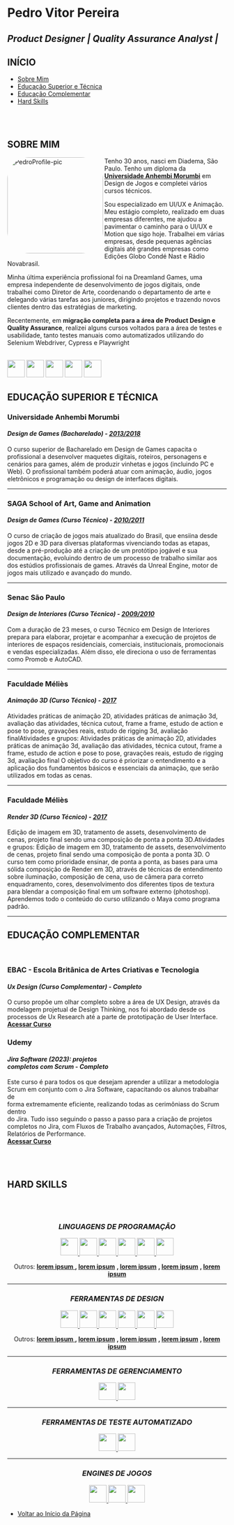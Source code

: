 

<h1> <b> Pedro Vitor Pereira </b> </h1>

<h2> <i> Product Designer | Quality Assurance Analyst | </i> </h2>


## INÍCIO 

- [Sobre Mim](#sobre-mim)
- [Educação Superior e Técnica](#educação-superior-e-técnica)
- [Educação Complementar](#educação-complementar)
- [Hard Skills](#hard-skills)

<br></br>

## SOBRE MIM  

 <img align="left" alt="PedroProfile-pic" height="220" style="border-radius:50px;" src="https://media.discordapp.net/attachments/452692019555598346/1073807063383298088/124339406.jpg">
</div>

<p> Tenho 30 anos, nasci em Diadema, São Paulo. Tenho um diploma da <a href="https://portal.anhembi.br/"><b>Universidade Anhembi Morumbi</b></a> em Design de Jogos e completei vários cursos técnicos.</p> Sou especializado em UI/UX e Animação. Meu estágio completo, realizado em duas empresas diferentes, me ajudou a pavimentar o caminho para o UI/UX e Motion que sigo hoje. Trabalhei em várias empresas, desde pequenas agências digitais até grandes empresas como Edições Globo Condé Nast e Rádio  Novabrasil. <p> Minha última experiência profissional foi na Dreamland Games, uma empresa independente de desenvolvimento de jogos digitais, onde trabalhei como Diretor de Arte, coordenando o departamento de arte e delegando várias tarefas aos juniores, dirigindo projetos e trazendo novos clientes dentro das estratégias de marketing. </p>
<p> Recentemente, em <b>migração completa para a área de Product Design e Quality Assurance</b>, realizei alguns cursos voltados para a área de testes e usabilidade, tanto testes manuais como automatizados utilizando do Selenium Webdriver, Cypress e Playwright </p> 

<div style="display: inline_block"><br>
 <div> 
  <a alt="Gmail"
   href = "mailto:contato.pedrovitorpereira@gmail.com"><img src="https://img.shields.io/badge/-Gmail-%23333?style=for-the-badge&logo=gmail&logoColor=white" height="40" target="_blank"></a>
  <a alt="Linkedin"
   href="https://www.linkedin.com/in/pedrovitorpereira" target="_blank"><img src="https://img.shields.io/badge/-LinkedIn-%230077B5?style=for-the-badge&logo=linkedin&logoColor=white" height="40" target="_blank"></a>
  <a alt="Whatsapp"
   href="https://wa.link/ibh8xv" target="_blank"><img src="https://img.shields.io/badge/WhatsApp-25D366?style=for-the-badge&logo=whatsapp&logoColor=white" height="40"  target="_blank"></a> 
  <a alt="Behance"
   href="https://www.behance.net/pedrovitor-design" target="_blank"><img src="https://img.shields.io/badge/Behance-0054F7?style=for-the-badge&logo=behance&logoColor=white" height="40"  target="_blank"></a> 
  <a alt="Discord"
   href="https://discord.com/users/229499134414028800" target="_blank"><img src="https://img.shields.io/badge/Discord-5865F2?style=for-the-badge&logo=discord&logoColor=white" height="40"  target="_blank"></a> 
  


</div>

## EDUCAÇÃO SUPERIOR E TÉCNICA 
  
  <h3> Universidade Anhembi Morumbi 
    <p> <h4> <i><b> Design de Games (Bacharelado) - </b> <u> 2013/2018 </u> </i> </h4>
    <p>O curso superior de Bacharelado em Design de Games capacita o profissional a desenvolver maquetes digitais, roteiros, personagens e cenários para games,        além de produzir vinhetas e jogos (incluindo PC e Web). O profissional também poderá atuar com animação, áudio, jogos eletrônicos e programação ou design        de interfaces digitais.</p>
    </p>
  </h3> 
  
<hr></hr>

  <h3> SAGA School of Art, Game and Animation 
    <p> <h4> <i><b> Design de Games (Curso Técnico) - </b> <u> 2010/2011 </u> </i> </h4>
    <p>O curso de criação de jogos mais atualizado do Brasil, que ensiina desde jogos 2D e 3D para diversas plataformas vivenciando todas as etapas, desde a pré-produção até a criação de um protótipo jogável e sua documentação, evoluindo dentro de um processo de trabalho similar aos dos estúdios profissionais de games. Através da Unreal Engine, motor de jogos mais utilizado e avançado do mundo. 
</p>
    </p>
  </h3> 
  
 <hr></hr>

  <h3> Senac São Paulo 
    <p> <h4> <i><b> Design de Interiores (Curso Técnico) - </b> <u> 2009/2010 </u> </i> </h4>
    <p>Com a duração de 23 meses, o curso Técnico em Design de Interiores prepara para elaborar, projetar e acompanhar a execução de projetos de interiores de espaços residenciais, comerciais, institucionais, promocionais e vendas especializadas. Além disso, ele direciona o uso de ferramentas como Promob e AutoCAD. 
</p>
    </p>
  </h3> 
  
  <hr></hr>

  <h3> Faculdade Méliès 
    <p> <h4> <i><b> Animação 3D (Curso Técnico) - </b> <u> 2017 </u> </i> </h4>
    <p>Atividades práticas de animação 2D, atividades práticas de animação 3d, avaliação das atividades, técnica cutout, frame a frame, estudo de action e pose to pose, gravações reais, estudo de rigging 3d, avaliação finalAtividades e grupos: Atividades práticas de animação 2D, atividades práticas de animação 3d, avaliação das atividades, técnica cutout, frame a frame, estudo de action e pose to pose, gravações reais, estudo de rigging 3d, avaliação final
O objetivo do curso é priorizar o entendimento e a aplicação dos fundamentos básicos e essenciais da animação, que serão utilizados em todas as cenas.
</p>
    </p>
  </h3> 
  
  <hr></hr>

  <h3> Faculdade Méliès 
    <p> <h4> <i><b> Render 3D (Curso Técnico) - </b> <u> 2017 </u> </i> </h4>
    <p>Edição de imagem em 3D, tratamento de assets, desenvolvimento de cenas, projeto final sendo uma composição de ponta a ponta 3D.Atividades e 
grupos: Edição de imagem em 3D, tratamento de assets, desenvolvimento de cenas, projeto final sendo uma composição de ponta a ponta 3D.
O curso tem como prioridade ensinar, de ponta a ponta, as bases para uma sólida composição de Render em 3D, através de técnicas de 
entendimento sobre iluminação, composição de cena, uso de câmera para correto enquadramento, cores, desenvolvimento dos diferentes tipos de 
textura para blendar a composição final em um software externo (photoshop). Aprendemos todo o conteúdo do curso utilizando o Maya como 
programa padrão.
</p>
    </p>
  </h3> 
  <hr></hr>
  
## EDUCAÇÃO COMPLEMENTAR

<div style="display: inline_block"><br>
<div>
  <h3> EBAC - Escola Britânica de Artes Criativas e Tecnologia
    <p> <h4> <i><b> Ux Design (Curso Complementar) - Completo </b> </i> </h4>
    <p>O curso propõe um olhar completo sobre a área de UX Design, através da 
    <br>modelagem projetual de Design Thinking, nos foi abordado desde os  
    <br>processos de Ux Research até a parte de prototipação de User Interface.
    <br><a href="https://ebaconline.com.br/design-ux"><b>Acessar Curso</b></a>
    </p> 
    </p>
    </p>
    

  <h3> Udemy
    <p> <h4> <i><b> Jira Software (2023): projetos
                    <br>completos com Scrum - Completo </b> </i> </h4>
    <p>Este curso é para todos os que desejam aprender a utilizar a metodologia 
    <br>Scrum em conjunto com o Jira Software, capacitando os alunos trabalhar de
    <br>forma extremamente eficiente, realizando todas as cerimôniass do Scrum dentro
    <br>do Jira. Tudo isso seguindo o passo a passo para a criação de projetos
    <br>completos no Jira, com Fluxos de Trabalho avançados, Automações, Filtros,
    <br>Relatórios de Performance.
    <br><a href="https://ebaconline.com.br/design-ux"><b>Acessar Curso</b></a>
    </p> 
    </p>
    </p>
    </div>
  </h3> 
  
  <br></br>
  
## HARD SKILLS
 
<br></br>
 <h3 align="center"> <i> LINGUAGENS DE PROGRAMAÇÃO </i> </h3>
 
 <p align="center" >
  <a href="https://skillicons.dev">
    <img src="https://img.shields.io/badge/html5-%23E34F26.svg?style=for-the-badge&logo=html5&logoColor=white" height="40" />
    <img src="https://img.shields.io/badge/javascript-%23323330.svg?style=for-the-badge&logo=javascript&logoColor=%23F7DF1E" height="40" />
    <img src="https://img.shields.io/badge/markdown-%23000000.svg?style=for-the-badge&logo=markdown&logoColor=white" height="40" />
    <img src="https://img.shields.io/badge/python-3670A0?style=for-the-badge&logo=python&logoColor=ffdd54" height="40" />
    <img src="https://img.shields.io/badge/typescript-%23007ACC.svg?style=for-the-badge&logo=typescript&logoColor=white" height="40" />
    <img src="https://img.shields.io/badge/c%23-%23239120.svg?style=for-the-badge&logo=c-sharp&logoColor=white" height="40" />
  </a>
 
 <p align="center">
  Outros: 
  <a href="texto"><b>lorem ipsum</b>
  </a><b>, </b><a href="texto"><b>lorem ipsum</b></a>
  </a><b>, </b><a href="texto"><b>lorem ipsum</b></a>
  </a><b>, </b><a href="texto"><b>lorem ipsum</b></a>
  </a><b>, </b><a href="texto"><b>lorem ipsum</b></a>
 </p>
</p>

<hr></hr>

 <h3 align="center"> <i> FERRAMENTAS DE DESIGN </i> </h3>
 
<p align="center" >
  <a href="https://skillicons.dev">
    <img src="https://img.shields.io/badge/Adobe%20After%20Effects-9999FF.svg?style=for-the-badge&logo=Adobe%20After%20Effects&logoColor=white" height="40" />
    <img src="https://img.shields.io/badge/adobe%20illustrator-%23FF9A00.svg?style=for-the-badge&logo=adobe%20illustrator&logoColor=white" height="40" />
    <img src="https://img.shields.io/badge/Adobe%20InDesign-49021F?style=for-the-badge&logo=adobeindesign&logoColor=white" height="40" />
    <img src="https://img.shields.io/badge/adobe%20photoshop-%2331A8FF.svg?style=for-the-badge&logo=adobe%20photoshop&logoColor=white" height="40" />
    <img src="https://img.shields.io/badge/Adobe%20Premiere%20Pro-9999FF.svg?style=for-the-badge&logo=Adobe%20Premiere%20Pro&logoColor=white" height="40" />
    <img src="https://img.shields.io/badge/Adobe%20XD-470137?style=for-the-badge&logo=Adobe%20XD&logoColor=#FF61F6" height="40" />
  </a>
 
 <p align="center">
  Outros: 
  <a href="texto"><b>lorem ipsum</b>
  </a><b>, </b><a href="texto"><b>lorem ipsum</b></a>
  </a><b>, </b><a href="texto"><b>lorem ipsum</b></a>
  </a><b>, </b><a href="texto"><b>lorem ipsum</b></a>
  </a><b>, </b><a href="texto"><b>lorem ipsum</b></a>
 </p>
</p>

<hr></hr>

 <h3 align="center"> <i> FERRAMENTAS DE GERENCIAMENTO </i></h3>
 
 <p align="center" >
  <a href="https://skillicons.dev">
    <img src="https://img.shields.io/badge/jira-%230A0FFF.svg?style=for-the-badge&logo=jira&logoColor=white" height="40" />
    <img src="https://img.shields.io/badge/Trello-%23026AA7.svg?style=for-the-badge&logo=Trello&logoColor=white" height="40" />
  
  </a>
</p>

<hr></hr>

<h3 align="center"> <i> FERRAMENTAS DE TESTE AUTOMATIZADO</i> </h3>
 
 <p align="center" >
  <a href="https://skillicons.dev">
    <img src="https://img.shields.io/badge/-selenium-%43B02A?style=for-the-badge&logo=selenium&logoColor=white" height="40" />
    <img src="https://img.shields.io/badge/-cypress-%23E5E5E5?style=for-the-badge&logo=cypress&logoColor=058a5e" height="40" />
  </a>
</p>

<hr></hr>

<h3 align="center"> <i> ENGINES DE JOGOS </i> </h3>
 
 <p align="center" >
  <a href="https://skillicons.dev">
    <img src="https://img.shields.io/badge/unity-%23000000.svg?style=for-the-badge&logo=unity&logoColor=white" height="40" />
    <img src="https://img.shields.io/badge/unrealengine-%23313131.svg?style=for-the-badge&logo=unrealengine&logoColor=white" height="40" />
    <img src="https://img.shields.io/badge/GODOT-%23FFFFFF.svg?style=for-the-badge&logo=godot-engine" height="40" />
  </a>
</p>

 
  - [Voltar ao Início da Página](#início)
